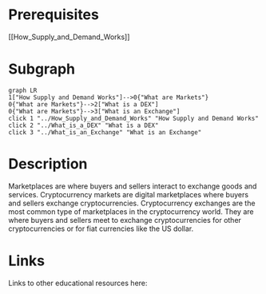 # Prerequisites
[[How_Supply_and_Demand_Works]]



# Subgraph

```mermaid
graph LR
1["How Supply and Demand Works"]-->0{"What are Markets"}
0{"What are Markets"}-->2["What is a DEX"]
0{"What are Markets"}-->3["What is an Exchange"]
click 1 "../How_Supply_and_Demand_Works" "How Supply and Demand Works"
click 2 "../What_is_a_DEX" "What is a DEX"
click 3 "../What_is_an_Exchange" "What is an Exchange"
```



# Description
  
Marketplaces are where buyers and sellers interact to exchange goods and services. Cryptocurrency markets are digital marketplaces where buyers and sellers exchange cryptocurrencies. Cryptocurrency exchanges are the most common type of marketplaces in the cryptocurrency world. They are where buyers and sellers meet to exchange cryptocurrencies for other cryptocurrencies or for fiat currencies like the US dollar.

# Links
Links to other educational resources here:
